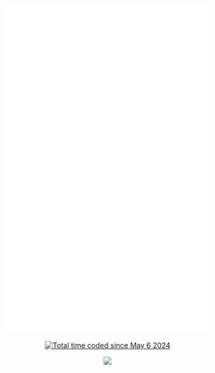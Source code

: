
<p align="center"><img src="/github-metrics.svg" alt="Metrics" width="400"></p>
<p align="center"><a href="https://wakatime.com/@575be6fb-dae0-4ee6-89bb-0c841fb08a85"><img src="https://wakatime.com/badge/user/575be6fb-dae0-4ee6-89bb-0c841fb08a85.svg" alt="Total time coded since May 6 2024" /></a></p>
<p align="center"><a href="https://user-badge.committers.top/india/korrykatti"><img src="https://user-badge.committers.top/india/korrykatti.svg"></a></p>

